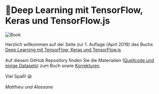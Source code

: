 # 📕Deep Learning mit TensorFlow, Keras und TensorFlow.js
![Book](https://s3-eu-west-1.amazonaws.com/cover2.galileo-press.de/print/9783836265096\_267.png)


Herzlich willkommen auf der Seite zur 1. Auflage (April 2019) des Buchs [Deep Learning 
mit TensorFlow, Keras und TensorFlow.js](https://www.rheinwerk-verlag.de/deep-learning-mit-tensorflow-keras-und-tensorflowjs_4715) 
</br></br>
Auf diesem GitHub Repository finden Sie die Materialien ([Quellcode und einige Datasets](/Quellcode)) zum Buch sowie [Korrekturen](/Korrekturen). 
</br></br>
Viel Spaß! 😃 
</br></br>
*Matthieu und Alassane*
